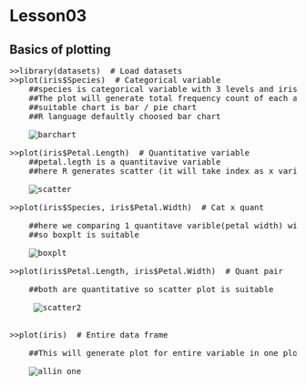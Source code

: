 # Lesson03
## Basics of plotting
<pre>
>>library(datasets)  # Load datasets
>>plot(iris$Species)  # Categorical variable
    ##species is categorical variable with 3 levels and iris is the data set name
    ##The plot will generate total frequency count of each and every species
    ##suitable chart is bar / pie chart
    ##R language defaultly choosed bar chart
    
    <img src=""  alt="barchart"/>

>>plot(iris$Petal.Length)  # Quantitative variable
    ##petal.legth is a quantitavive variable
    ##here R generates scatter (it will take index as x variable defaultly)
    
    <img src=""  alt="scatter"/>
    
>>plot(iris$Species, iris$Petal.Width)  # Cat x quant

    ##here we comparing 1 quantitave varible(petal width) with qualitative variable(species)
    ##so boxplt is suitable
    
    <img src=""  alt="boxplt"/>
    
>>plot(iris$Petal.Length, iris$Petal.Width)  # Quant pair

    ##both are quantitative so scatter plot is suitable
    
     <img src=""  alt="scatter2"/>
     
     
>>plot(iris)  # Entire data frame

    ##This will generate plot for entire variable in one plot
    
    <img src=""  alt="allin one"/>
    
</pre>
